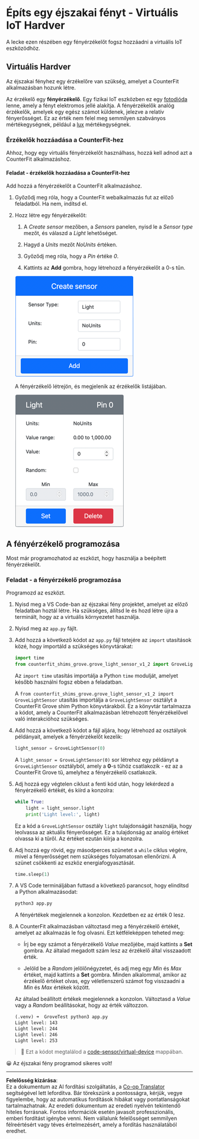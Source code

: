<!--
CO_OP_TRANSLATOR_METADATA:
{
  "original_hash": "11f10c6760fb8202cf368422702fdf70",
  "translation_date": "2025-08-27T22:33:19+00:00",
  "source_file": "1-getting-started/lessons/3-sensors-and-actuators/virtual-device-sensor.md",
  "language_code": "hu"
}
-->
# Építs egy éjszakai fényt - Virtuális IoT Hardver

A lecke ezen részében egy fényérzékelőt fogsz hozzáadni a virtuális IoT eszközödhöz.

## Virtuális Hardver

Az éjszakai fényhez egy érzékelőre van szükség, amelyet a CounterFit alkalmazásban hozunk létre.

Az érzékelő egy **fényérzékelő**. Egy fizikai IoT eszközben ez egy [fotodióda](https://wikipedia.org/wiki/Photodiode) lenne, amely a fényt elektromos jellé alakítja. A fényérzékelők analóg érzékelők, amelyek egy egész számot küldenek, jelezve a relatív fényerősséget. Ez az érték nem felel meg semmilyen szabványos mértékegységnek, például a [lux](https://wikipedia.org/wiki/Lux) mértékegységnek.

### Érzékelők hozzáadása a CounterFit-hez

Ahhoz, hogy egy virtuális fényérzékelőt használhass, hozzá kell adnod azt a CounterFit alkalmazáshoz.

#### Feladat - érzékelők hozzáadása a CounterFit-hez

Add hozzá a fényérzékelőt a CounterFit alkalmazáshoz.

1. Győződj meg róla, hogy a CounterFit webalkalmazás fut az előző feladatból. Ha nem, indítsd el.

1. Hozz létre egy fényérzékelőt:

    1. A *Create sensor* mezőben, a *Sensors* panelen, nyisd le a *Sensor type* mezőt, és válaszd a *Light* lehetőséget.

    1. Hagyd a *Units* mezőt *NoUnits* értéken.

    1. Győződj meg róla, hogy a *Pin* értéke *0*.

    1. Kattints az **Add** gombra, hogy létrehozd a fényérzékelőt a 0-s tűn.

    ![A fényérzékelő beállításai](../../../../../translated_images/counterfit-create-light-sensor.9f36a5e0d4458d8d554d54b34d2c806d56093d6e49fddcda2d20f6fef7f5cce1.hu.png)

    A fényérzékelő létrejön, és megjelenik az érzékelők listájában.

    ![A létrehozott fényérzékelő](../../../../../translated_images/counterfit-light-sensor.5d0f5584df56b90f6b2561910d9cb20dfbd73eeff2177c238d38f4de54aefae1.hu.png)

## A fényérzékelő programozása

Most már programozhatod az eszközt, hogy használja a beépített fényérzékelőt.

### Feladat - a fényérzékelő programozása

Programozd az eszközt.

1. Nyisd meg a VS Code-ban az éjszakai fény projektet, amelyet az előző feladatban hoztál létre. Ha szükséges, állítsd le és hozd létre újra a terminált, hogy az a virtuális környezetet használja.

1. Nyisd meg az `app.py` fájlt.

1. Add hozzá a következő kódot az `app.py` fájl tetejére az `import` utasítások közé, hogy importáld a szükséges könyvtárakat:

    ```python
    import time
    from counterfit_shims_grove.grove_light_sensor_v1_2 import GroveLightSensor
    ```

    Az `import time` utasítás importálja a Python `time` modulját, amelyet később használni fogsz ebben a feladatban.

    A `from counterfit_shims_grove.grove_light_sensor_v1_2 import GroveLightSensor` utasítás importálja a `GroveLightSensor` osztályt a CounterFit Grove shim Python könyvtárakból. Ez a könyvtár tartalmazza a kódot, amely a CounterFit alkalmazásban létrehozott fényérzékelővel való interakcióhoz szükséges.

1. Add hozzá a következő kódot a fájl aljára, hogy létrehozd az osztályok példányait, amelyek a fényérzékelőt kezelik:

    ```python
    light_sensor = GroveLightSensor(0)
    ```

    A `light_sensor = GroveLightSensor(0)` sor létrehoz egy példányt a `GroveLightSensor` osztályból, amely a **0**-s tűhöz csatlakozik - ez az a CounterFit Grove tű, amelyhez a fényérzékelő csatlakozik.

1. Adj hozzá egy végtelen ciklust a fenti kód után, hogy lekérdezd a fényérzékelő értékét, és kiírd a konzolra:

    ```python
    while True:
        light = light_sensor.light
        print('Light level:', light)
    ```

    Ez a kód a `GroveLightSensor` osztály `light` tulajdonságát használja, hogy leolvassa az aktuális fényerősséget. Ez a tulajdonság az analóg értéket olvassa ki a tűről. Az értéket ezután kiírja a konzolra.

1. Adj hozzá egy rövid, egy másodperces szünetet a `while` ciklus végére, mivel a fényerősséget nem szükséges folyamatosan ellenőrizni. A szünet csökkenti az eszköz energiafogyasztását.

    ```python
    time.sleep(1)
    ```

1. A VS Code termináljában futtasd a következő parancsot, hogy elindítsd a Python alkalmazásodat:

    ```sh
    python3 app.py
    ```

    A fényértékek megjelennek a konzolon. Kezdetben ez az érték 0 lesz.

1. A CounterFit alkalmazásban változtasd meg a fényérzékelő értékét, amelyet az alkalmazás le fog olvasni. Ezt kétféleképpen teheted meg:

    * Írj be egy számot a fényérzékelő *Value* mezőjébe, majd kattints a **Set** gombra. Az általad megadott szám lesz az érzékelő által visszaadott érték.

    * Jelöld be a *Random* jelölőnégyzetet, és adj meg egy *Min* és *Max* értéket, majd kattints a **Set** gombra. Minden alkalommal, amikor az érzékelő értéket olvas, egy véletlenszerű számot fog visszaadni a *Min* és *Max* értékek között.

    Az általad beállított értékek megjelennek a konzolon. Változtasd a *Value* vagy a *Random* beállításokat, hogy az érték változzon.

    ```output
    (.venv) ➜  GroveTest python3 app.py 
    Light level: 143
    Light level: 244
    Light level: 246
    Light level: 253
    ```

> 💁 Ezt a kódot megtalálod a [code-sensor/virtual-device](../../../../../1-getting-started/lessons/3-sensors-and-actuators/code-sensor/virtual-device) mappában.

😀 Az éjszakai fény programod sikeres volt!

---

**Felelősség kizárása**:  
Ez a dokumentum az AI fordítási szolgáltatás, a [Co-op Translator](https://github.com/Azure/co-op-translator) segítségével lett lefordítva. Bár törekszünk a pontosságra, kérjük, vegye figyelembe, hogy az automatikus fordítások hibákat vagy pontatlanságokat tartalmazhatnak. Az eredeti dokumentum az eredeti nyelvén tekintendő hiteles forrásnak. Fontos információk esetén javasolt professzionális, emberi fordítást igénybe venni. Nem vállalunk felelősséget semmilyen félreértésért vagy téves értelmezésért, amely a fordítás használatából eredhet.